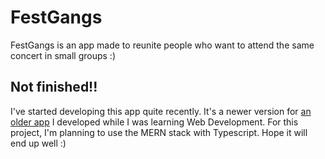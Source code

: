 # FestGangs

FestGangs is an app made to reunite people who want to attend the same concert in small groups :)

## Not finished!!

I've started developing this app quite recently. It's a newer version for [an older app](https://github.com/AleksHodur/festgangs-first-project) I developed while I was learning Web Development. For this project, I'm planning to use the MERN stack with Typescript. Hope it will end up well :)

